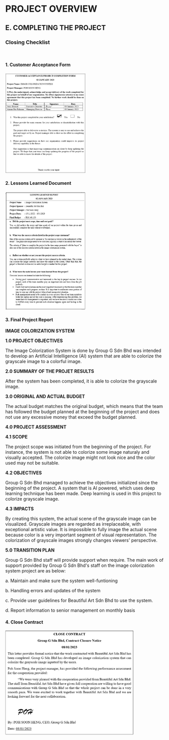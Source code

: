 # PROJECT OVERVIEW
## E. COMPLETING THE PROJECT
### Closing Checklist
<br>

#### 1. Customer Acceptance Form
<img src="assets/closing/completion_form.jpg" width="50%">

#### 2. Lessons Learned Document
<img src="assets/closing/lesson_learnt.jpg" width="50%">

#### 3. Final Project Report

**IMAGE COLORIZATION SYSTEM**

**1.0 PROJECT OBJECTIVES**

The Image Colorization System is done by Group G Sdn Bhd was intended to develop an Artificial Intelligence (AI) system that are able to colorize the grayscale image to a colorful image.

**2.0 SUMMARY OF THE PROJET RESULTS**

After the system has been completed, it is able to colorize the grayscale image.

**3.0 ORIGINAL AND ACTUAL BUDGET**

The actual budget matches the original budget, which means that the team has followed the budget planned at the beginning of the project and does not use any excessive money that exceed the budget planned.

**4.0 PROJECT ASSESSMENT**

**4.1 SCOPE**

The project scope was initiated from the beginning of the project. For instance, the system is not able to colorize some image naturaly and visually accepted. The colorize image might not look nice and the color used may not be suitable.

**4.2 OBJECTIVES**

Group G Sdn Bhd managed to achieve the objectives initialized since the beginning of the project. A system that is AI powered, which uses deep learning technique has been made. Deep learning is used in this project to colorize grayscale image.

**4.3 IMPACTS**

By creating this system, the actual scene of the grayscale image can be visualized. Grayscale images are regarded as irreplaceable, with exceptional artistic value. It is impossible to fully image the actual scene because color is a very important segment of visual representation. The colorization of grayscale images strongly changes viewers' perspective.

**5.0 TRANSITION PLAN**

Group G Sdn Bhd staff will provide support when require. The main work of support provided by Group G Sdn Bhd's staff on the image colorization system project are as below:

a. Maintain and make sure the system well-funtioning

b. Handling errors and updates of the system

c. Provide user guidelines for Beautiful Art Sdn Bhd to use the system.

d. Report information to senior management on monthly basis

#### 4. Close Contract

<img src="assets/closing/close_contract.jpg" width="80%">
